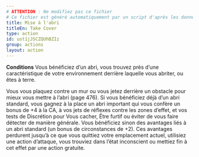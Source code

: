 ```yaml
---
# ATTENTION : Ne modifiez pas ce fichier
# Ce fichier est généré automatiquement par un script d'après les données du module Foundry VTT officiel et de sa traduction
title: Mise à l'abri
titleEn: Take Cover
type: action
id: ust1jJSCZQUhBZIz
group: actions
layout: action
---
```

<p><strong>Conditions</strong> Vous bénéficiez d’un abri, vous trouvez près d’une caractéristique de votre environnement derrière laquelle vous abriter, ou êtes à terre.</p><p>Vous vous plaquez contre un mur ou vous jetez derrière un obstacle pour mieux vous mettre à l’abri (page 476). Si vous bénéficiez déjà d’un abri standard, vous gagnez à la place un abri important qui vous confère un bonus de +4 à la CA, à vos jets de réflexes contre les zones d’effet, et vos tests de Discrétion pour Vous cacher, Être furtif ou éviter de vous faire détecter de manière générale. Vous bénéficiez sinon des avantages liés à un abri standard (un bonus de circonstances de +2). Ces avantages perdurent jusqu’à ce que vous quittiez votre emplacement actuel, utilisiez une action d’attaque, vous trouviez dans l’état inconscient ou mettiez fin à cet effet par une action gratuite.</p>
